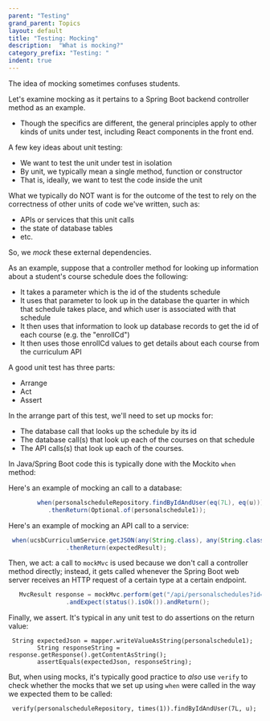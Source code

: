```yaml
---
parent: "Testing"
grand_parent: Topics
layout: default
title: "Testing: Mocking"
description:  "What is mocking?"
category_prefix: "Testing: "
indent: true
---
```


The idea of mocking sometimes confuses students.

Let's examine mocking as it pertains to a Spring Boot backend controller method as an example.  
* Though the specifics are different, the general principles apply to other kinds of units under test, including React components in the front end.

A few key ideas about unit testing:
* We want to test the unit under test in isolation
* By unit, we typically mean a single method, function or constructor
* That is, ideally, we want to test the code inside the unit


What we typically do NOT want is for the outcome of the test to rely on the correctness of other units of code we've written, such as:
* APIs or services that this unit calls
* the state of database tables
* etc.

So, we _mock_ these external dependencies.

As an example, suppose that a controller method for looking up information about a student's course schedule does the following:
* It takes a parameter which is the id of the students schedule
* It uses that parameter to look up in the database the quarter in which that schedule takes place, and which user is associated with that schedule
* It then uses that information to look up database records to get the id of each course (e.g. the "enrollCd")
* It then uses those enrollCd values to get details about each course from the curriculum API

A good unit test has three parts:
* Arrange
* Act
* Assert


In the arrange part of this test, we'll need to set up mocks for:
* The database call that looks up the schedule by its id
* The database call(s) that look up each of the courses on that schedule
* The API calls(s) that look up each of the courses.

In Java/Spring Boot code this is typically done with the Mockito `when` method:


Here's an example of mocking an call to a database:

```java
        when(personalscheduleRepository.findByIdAndUser(eq(7L), eq(u)))
           .thenReturn(Optional.of(personalschedule1));
```

Here's an example of mocking an API call to a service:

```java
 when(ucsbCurriculumService.getJSON(any(String.class), any(String.class), any(String.class)))
                .thenReturn(expectedResult);
```

Then, we act: a call to `mockMvc` is used because we don't call a controller method directly; instead, it gets called
whenever the Spring Boot web server receives an HTTP request of a certain type at a certain endpoint.

```java
   MvcResult response = mockMvc.perform(get("/api/personalschedules?id=7"))
                .andExpect(status().isOk()).andReturn();

```

Finally, we assert.  It's typical in any unit test to do assertions on the return value:

```
 String expectedJson = mapper.writeValueAsString(personalschedule1);
        String responseString = response.getResponse().getContentAsString();
        assertEquals(expectedJson, responseString);
```

But, when using mocks, it's typically good practice to _also_ use `verify` to check whether the mocks that we set up using `when` were called in the way 
we expected them to be called:

```
 verify(personalscheduleRepository, times(1)).findByIdAndUser(7L, u);
```

